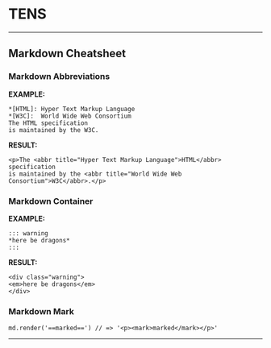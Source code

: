 # TENS

---

## Markdown Cheatsheet

### Markdown Abbreviations

**EXAMPLE:**

```
*[HTML]: Hyper Text Markup Language
*[W3C]:  World Wide Web Consortium
The HTML specification
is maintained by the W3C.
```

**RESULT:**

```
<p>The <abbr title="Hyper Text Markup Language">HTML</abbr> specification
is maintained by the <abbr title="World Wide Web Consortium">W3C</abbr>.</p>
```

### Markdown Container


**EXAMPLE:**

```
::: warning
*here be dragons*
:::
```

**RESULT:**

```
<div class="warning">
<em>here be dragons</em>
</div>
```

### Markdown Mark

```
md.render('==marked==') // => '<p><mark>marked</mark></p>'
```

---

